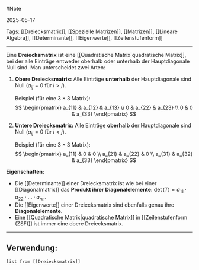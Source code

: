 #Note

2025-05-17

Tags: [[Dreiecksmatrix]], [[Spezielle Matrizen]], [[Matrizen]], [[Lineare Algebra]], [[Determinante]], [[Eigenwerte]], [[Zeilenstufenform]]

---

Eine **Dreiecksmatrix** ist eine [[Quadratische Matrix|quadratische Matrix]], bei der alle Einträge entweder oberhalb oder unterhalb der Hauptdiagonale Null sind. Man unterscheidet zwei Arten:

1.  **Obere Dreiecksmatrix:** Alle Einträge **unterhalb** der Hauptdiagonale sind Null ($a_{ij} = 0$ für $i > j$).

    Beispiel (für eine $3 \times 3$ Matrix):
    $$
    \begin{pmatrix}
    a_{11} & a_{12} & a_{13} \\
    0 & a_{22} & a_{23} \\
    0 & 0 & a_{33}
    \end{pmatrix}
    $$

2.  **Untere Dreiecksmatrix:** Alle Einträge **oberhalb** der Hauptdiagonale sind Null ($a_{ij} = 0$ für $i < j$).

    Beispiel (für eine $3 \times 3$ Matrix):
    $$
    \begin{pmatrix}
    a_{11} & 0 & 0 \\
    a_{21} & a_{22} & 0 \\
    a_{31} & a_{32} & a_{33}
    \end{pmatrix}
    $$

**Eigenschaften:**

* Die [[Determinante]] einer Dreiecksmatrix ist wie bei einer [[Diagonalmatrix]] das **Produkt ihrer Diagonalelemente**: $\det(T) = a_{11} \cdot a_{22} \cdot \dots \cdot a_{nn}$.
* Die [[Eigenwerte]] einer Dreiecksmatrix sind ebenfalls genau ihre **Diagonalelemente**.
* Eine [[Quadratische Matrix|quadratische Matrix]] in [[Zeilenstufenform (ZSF)]] ist immer eine obere Dreiecksmatrix.

---

## Verwendung:

```dataview
list from [[Dreiecksmatrix]]
```